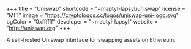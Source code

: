 +++
title = "Uniswap"
shortcode = "~maptyl-lapsyl/uniswap"
license = "MIT"
image = "https://cryptologos.cc/logos/uniswap-uni-logo.svg"
bgColor = "0xffffff"
developer = "~maptyl-lapsyl"
website = "http://uniswap.org"
+++

A self-hosted Uniswap interface for swapping assets on Ethereum.
